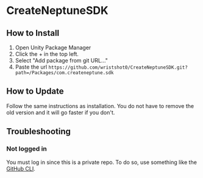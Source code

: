 # CreateNeptuneSDK

## How to Install
1. Open Unity Package Manager
2. Click the + in the top left.
3. Select "Add package from git URL..."
4. Paste the url ``https://github.com/wristshot0/CreateNeptuneSDK.git?path=/Packages/com.createneptune.sdk``

## How to Update
Follow the same instructions as installation. You do not have to remove the old version and it will go faster if you don't.

## Troubleshooting
### Not logged in
You must log in since this is a private repo. To do so, use something like the [GitHub CLI](https://docs.github.com/en/get-started/getting-started-with-git/caching-your-github-credentials-in-git).
